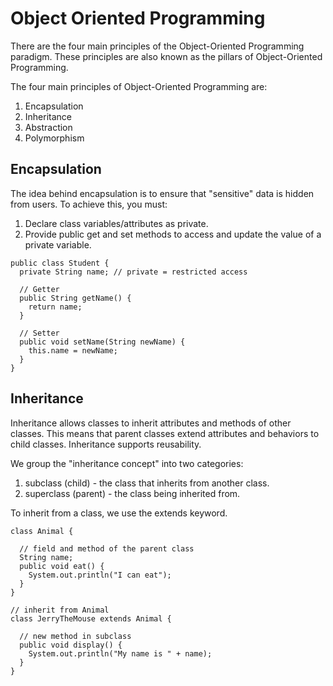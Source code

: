 # Object Oriented Programming

There are the four main principles of the Object-Oriented Programming paradigm. These principles are also known as the pillars of Object-Oriented Programming.

The four main principles of Object-Oriented Programming are:

1. Encapsulation
2. Inheritance
3. Abstraction
4. Polymorphism

## Encapsulation

The idea behind encapsulation is to ensure that "sensitive" data is hidden from users. To achieve this, you must:

1. Declare class variables/attributes as private.
2. Provide public get and set methods to access and update the value of a private variable.

```
public class Student {
  private String name; // private = restricted access

  // Getter
  public String getName() {
    return name;
  }

  // Setter
  public void setName(String newName) {
    this.name = newName;
  }
}
```

## Inheritance
Inheritance allows classes to inherit attributes and methods of other classes. This means that parent classes extend attributes and behaviors to child classes. Inheritance supports reusability.

We group the "inheritance concept" into two categories:

1. subclass (child) - the class that inherits from another class.
2. superclass (parent) - the class being inherited from.

To inherit from a class, we use the extends keyword.

```
class Animal {

  // field and method of the parent class
  String name;
  public void eat() {
    System.out.println("I can eat");
  }
}

// inherit from Animal
class JerryTheMouse extends Animal {

  // new method in subclass
  public void display() {
    System.out.println("My name is " + name);
  }
}
```